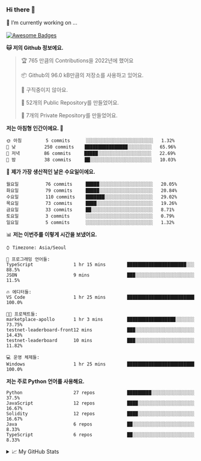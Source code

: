 ### Hi there 👋 
🔭 I’m currently working on ... </br></br>
[![Awesome Badges](https://img.shields.io/badge/Introduce-EN-green.svg)](https://github.com/tlatkdgus1/tlatkdgus1/blob/main/README.md.en)

<!--START_SECTION:waka-->
**🐱 저의 Github 정보에요.** 

> 🏆 765 만큼의 Contributions을 2022년에 했어요
 > 
> 📦 Github의 96.0 kB만큼의 저장소를 사용하고 있어요. 
 > 
> 🚫 구직중이지 않아요.
 > 
> 📜 52개의 Public Repository를 만들었어요. 
 > 
> 🔑 7개의 Private Repository를 만들었어요.  

**저는 아침형 인간이에요. 🐤** 

```text
🌞 아침         5 commits      ░░░░░░░░░░░░░░░░░░░░░░░░░   1.32% 
🌆 낮　         250 commits    ████████████████░░░░░░░░░   65.96% 
🌃 저녁         86 commits     █████░░░░░░░░░░░░░░░░░░░░   22.69% 
🌙 밤　         38 commits     ██░░░░░░░░░░░░░░░░░░░░░░░   10.03%

```
📅 **제가 가장 생산적인 날은 수요일이에요.** 

```text
월요일          76 commits     █████░░░░░░░░░░░░░░░░░░░░   20.05% 
화요일          79 commits     █████░░░░░░░░░░░░░░░░░░░░   20.84% 
수요일          110 commits    ███████░░░░░░░░░░░░░░░░░░   29.02% 
목요일          73 commits     ████░░░░░░░░░░░░░░░░░░░░░   19.26% 
금요일          33 commits     ██░░░░░░░░░░░░░░░░░░░░░░░   8.71% 
토요일          3 commits      ░░░░░░░░░░░░░░░░░░░░░░░░░   0.79% 
일요일          5 commits      ░░░░░░░░░░░░░░░░░░░░░░░░░   1.32%

```


📊 **저는 이번주를 이렇게 시간을 보냈어요.** 

```text
⌚︎ Timezone: Asia/Seoul

💬 프로그래밍 언어들: 
TypeScript               1 hr 15 mins        ██████████████████████░░░   88.5% 
JSON                     9 mins              ███░░░░░░░░░░░░░░░░░░░░░░   11.5%

🔥 에디터들: 
VS Code                  1 hr 25 mins        █████████████████████████   100.0%

🐱‍💻 프로젝트들: 
marketplace-apollo       1 hr 3 mins         ██████████████████░░░░░░░   73.75% 
testnet-leaderboard-front12 mins             ███░░░░░░░░░░░░░░░░░░░░░░   14.43% 
testnet-leaderboard      10 mins             ███░░░░░░░░░░░░░░░░░░░░░░   11.82%

💻 운영 체제들: 
Windows                  1 hr 25 mins        █████████████████████████   100.0%

```

**저는 주로 Python 언어를 사용해요.** 

```text
Python                   27 repos            █████████░░░░░░░░░░░░░░░░   37.5% 
JavaScript               12 repos            ████░░░░░░░░░░░░░░░░░░░░░   16.67% 
Solidity                 12 repos            ████░░░░░░░░░░░░░░░░░░░░░   16.67% 
Java                     6 repos             ██░░░░░░░░░░░░░░░░░░░░░░░   8.33% 
TypeScript               6 repos             ██░░░░░░░░░░░░░░░░░░░░░░░   8.33%

```



<!--END_SECTION:waka-->

<details>
<summary>📈 My GitHub Stats</summary>
<p align="center"> <img src="https://github-readme-stats.vercel.app/api?username=tlatkdgus1&show_icons=true" alt="tlatkdgus1" />
</details>
